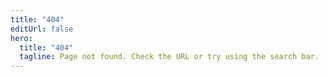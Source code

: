```yaml
---
title: "404"
editUrl: false
hero:
  title: "404"
  tagline: Page not found. Check the URL or try using the search bar.
---
```

